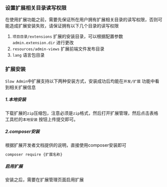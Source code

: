 ### 设置扩展相关目录读写权限

在使用扩展功能之前，需要先保证所在用户拥有扩展相关目录的读写权限，否则可能造成扩展安装失败，请保证拥有以下几个目录的读写权限

1. `项目目录/extensions` 扩展的安装目录，可以根据配置参数 `admin.extension.dir` 进行更改
2. `resources/admin-views` 扩展前端文件发布目录
3. `lang` 语言包目录

### 扩展安装

`Slow Admin`中扩展支持以下两种安装方式，安装成功后均能在`开发/扩展` 功能中看到相关扩展信息

##### 1.本地安装

下载扩展的`zip`压缩包，注意必须是`zip`格式，然后打开扩展管理，然后点击表格工具栏的`本地安装`
按钮上传提交即可。

##### 2.composer安装

根据扩展开发者文档提供的说明，直接使用composer安装即可

```bash
composer require {扩展名称}
```

##### 启用扩展

安装之后，需要在扩展管理页面启用扩展
